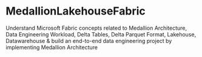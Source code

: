 # MedallionLakehouseFabric
Understand Microsoft Fabric concepts related to Medallion Architecture, Data Engineering Workload, Delta Tables, Delta Parquet Format, Lakehouse, Datawarehouse &amp; build an end-to-end data engineering project by implementing Medallion Architecture
